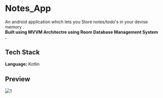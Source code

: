 # Notes_App
An android application which lets you Store notes/todo's in your devise memory .<br />
**Built using MVVM Architectre using Room Database Management System .**

## Tech Stack
**Language:** Kotlin <br />

## Preview

![1](https://user-images.githubusercontent.com/84705901/137965916-8b23a7ca-318c-41da-b87f-371d849768bd.jpg)


